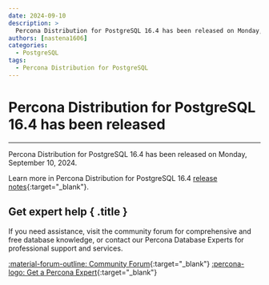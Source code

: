```yaml
---
date: 2024-09-10
description: >
  Percona Distribution for PostgreSQL 16.4 has been released on Monday, September 10, 2024.
authors: [nastena1606]
categories:
  - PostgreSQL
tags:
  - Percona Distribution for PostgreSQL
---
```


# Percona Distribution for PostgreSQL 16.4 has been released
---
<!-- more -->

Percona Distribution for PostgreSQL 16.4 has been released on Monday, September 10, 2024.

Learn more in Percona Distribution for PostgreSQL 16.4 [release notes](https://docs.percona.com/postgresql/16/release-notes-v16.4.html){:target="_blank"}.

<div data-banner markdown>

## Get expert help { .title }

If you need assistance, visit the community forum for comprehensive and free database knowledge, or contact our Percona Database Experts for professional support and services.

<div class="actions" markdown>

[:material-forum-outline: Community Forum](https://forums.percona.com/){:target="_blank"} [:percona-logo: Get a Percona Expert](https://www.percona.com/about/contact){:target="_blank"}
</div></div>